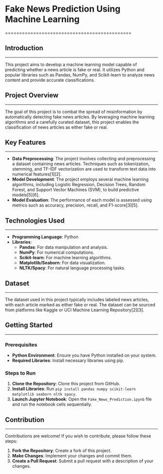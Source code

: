 
# Fake News Prediction Using Machine Learning
=============================================

## Introduction
------------

This project aims to develop a machine learning model capable of predicting whether a news article is fake or real. It utilizes Python and popular libraries such as Pandas, NumPy, and Scikit-learn to analyze news content and provide accurate classifications.

## Project Overview
-----------------

The goal of this project is to combat the spread of misinformation by automatically detecting fake news articles. By leveraging machine learning algorithms and a carefully curated dataset, this project enables the classification of news articles as either fake or real.

## Key Features
--------------

- **Data Preprocessing**: The project involves collecting and preprocessing a dataset containing news articles. Techniques such as tokenization, stemming, and TF-IDF vectorization are used to transform text data into numerical features[1][2].
- **Model Development**: The project employs several machine learning algorithms, including Logistic Regression, Decision Trees, Random Forest, and Support Vector Machines (SVM), to build predictive models[5][6].
- **Model Evaluation**: The performance of each model is assessed using metrics such as accuracy, precision, recall, and F1-score[3][5].

## Technologies Used
--------------------

- **Programming Language**: Python
- **Libraries**:
  - **Pandas**: For data manipulation and analysis.
  - **NumPy**: For numerical computations.
  - **Scikit-learn**: For machine learning algorithms.
  - **Matplotlib/Seaborn**: For data visualization.
  - **NLTK/Spacy**: For natural language processing tasks.

## Dataset
----------

The dataset used in this project typically includes labeled news articles, with each article marked as either fake or real. The dataset can be sourced from platforms like Kaggle or UCI Machine Learning Repository[2][3].

## Getting Started
-----------------

### Prerequisites

- **Python Environment**: Ensure you have Python installed on your system.
- **Required Libraries**: Install necessary libraries using pip.

### Steps to Run

1. **Clone the Repository**: Clone this project from GitHub.
2. **Install Libraries**: Run `pip install pandas numpy scikit-learn matplotlib seaborn nltk spacy`.
3. **Launch Jupyter Notebook**: Open the `Fake_News_Prediction.ipynb` file and run the notebook cells sequentially.

## Contribution
--------------

Contributions are welcome! If you wish to contribute, please follow these steps:

1. **Fork the Repository**: Create a fork of this project.
2. **Make Changes**: Implement your changes and commit them.
3. **Create a Pull Request**: Submit a pull request with a description of your changes.
